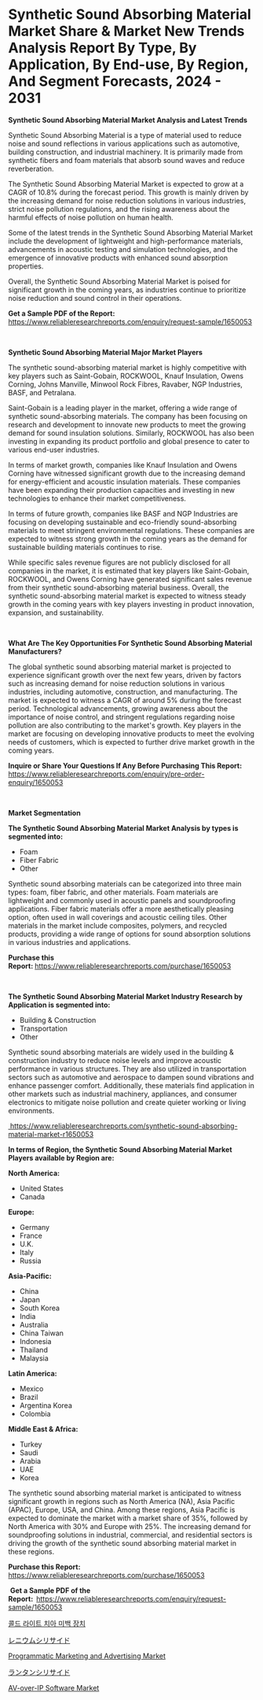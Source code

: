<p><h1>Synthetic Sound Absorbing Material Market Share & Market New Trends Analysis Report By Type, By Application, By End-use, By Region, And Segment Forecasts, 2024 - 2031</h1></p><p><strong>Synthetic Sound Absorbing Material Market Analysis and Latest Trends</strong></p>
<p><p>Synthetic Sound Absorbing Material is a type of material used to reduce noise and sound reflections in various applications such as automotive, building construction, and industrial machinery. It is primarily made from synthetic fibers and foam materials that absorb sound waves and reduce reverberation.</p><p>The Synthetic Sound Absorbing Material Market is expected to grow at a CAGR of 10.8% during the forecast period. This growth is mainly driven by the increasing demand for noise reduction solutions in various industries, strict noise pollution regulations, and the rising awareness about the harmful effects of noise pollution on human health.</p><p>Some of the latest trends in the Synthetic Sound Absorbing Material Market include the development of lightweight and high-performance materials, advancements in acoustic testing and simulation technologies, and the emergence of innovative products with enhanced sound absorption properties.</p><p>Overall, the Synthetic Sound Absorbing Material Market is poised for significant growth in the coming years, as industries continue to prioritize noise reduction and sound control in their operations.</p></p>
<p><strong>Get a Sample PDF of the Report:&nbsp;</strong> <a href="https://www.reliableresearchreports.com/enquiry/request-sample/1650053">https://www.reliableresearchreports.com/enquiry/request-sample/1650053</a></p>
<p>&nbsp;</p>
<p><strong>Synthetic Sound Absorbing Material Major Market Players</strong></p>
<p><p>The synthetic sound-absorbing material market is highly competitive with key players such as Saint-Gobain, ROCKWOOL, Knauf Insulation, Owens Corning, Johns Manville, Minwool Rock Fibres, Ravaber, NGP Industries, BASF, and Petralana. </p><p>Saint-Gobain is a leading player in the market, offering a wide range of synthetic sound-absorbing materials. The company has been focusing on research and development to innovate new products to meet the growing demand for sound insulation solutions. Similarly, ROCKWOOL has also been investing in expanding its product portfolio and global presence to cater to various end-user industries.</p><p>In terms of market growth, companies like Knauf Insulation and Owens Corning have witnessed significant growth due to the increasing demand for energy-efficient and acoustic insulation materials. These companies have been expanding their production capacities and investing in new technologies to enhance their market competitiveness.</p><p>In terms of future growth, companies like BASF and NGP Industries are focusing on developing sustainable and eco-friendly sound-absorbing materials to meet stringent environmental regulations. These companies are expected to witness strong growth in the coming years as the demand for sustainable building materials continues to rise.</p><p>While specific sales revenue figures are not publicly disclosed for all companies in the market, it is estimated that key players like Saint-Gobain, ROCKWOOL, and Owens Corning have generated significant sales revenue from their synthetic sound-absorbing material business. Overall, the synthetic sound-absorbing material market is expected to witness steady growth in the coming years with key players investing in product innovation, expansion, and sustainability.</p></p>
<p>&nbsp;</p>
<p><strong>What Are The Key Opportunities For Synthetic Sound Absorbing Material Manufacturers?</strong></p>
<p><p>The global synthetic sound absorbing material market is projected to experience significant growth over the next few years, driven by factors such as increasing demand for noise reduction solutions in various industries, including automotive, construction, and manufacturing. The market is expected to witness a CAGR of around 5% during the forecast period. Technological advancements, growing awareness about the importance of noise control, and stringent regulations regarding noise pollution are also contributing to the market's growth. Key players in the market are focusing on developing innovative products to meet the evolving needs of customers, which is expected to further drive market growth in the coming years.</p></p>
<p><strong>Inquire or Share Your Questions If Any Before Purchasing This Report:</strong> <a href="https://www.reliableresearchreports.com/enquiry/pre-order-enquiry/1650053">https://www.reliableresearchreports.com/enquiry/pre-order-enquiry/1650053</a></p>
<p>&nbsp;</p>
<p><strong>Market Segmentation</strong></p>
<p><strong>The Synthetic Sound Absorbing Material Market Analysis by types is segmented into:</strong></p>
<p><ul><li>Foam</li><li>Fiber Fabric</li><li>Other</li></ul></p>
<p><p>Synthetic sound absorbing materials can be categorized into three main types: foam, fiber fabric, and other materials. Foam materials are lightweight and commonly used in acoustic panels and soundproofing applications. Fiber fabric materials offer a more aesthetically pleasing option, often used in wall coverings and acoustic ceiling tiles. Other materials in the market include composites, polymers, and recycled products, providing a wide range of options for sound absorption solutions in various industries and applications.</p></p>
<p><strong>Purchase this Report:&nbsp;</strong><a href="https://www.reliableresearchreports.com/purchase/1650053">https://www.reliableresearchreports.com/purchase/1650053</a></p>
<p>&nbsp;</p>
<p><strong>The Synthetic Sound Absorbing Material Market Industry Research by Application is segmented into:</strong></p>
<p><ul><li>Building & Construction</li><li>Transportation</li><li>Other</li></ul></p>
<p><p>Synthetic sound absorbing materials are widely used in the building & construction industry to reduce noise levels and improve acoustic performance in various structures. They are also utilized in transportation sectors such as automotive and aerospace to dampen sound vibrations and enhance passenger comfort. Additionally, these materials find application in other markets such as industrial machinery, appliances, and consumer electronics to mitigate noise pollution and create quieter working or living environments.</p></p>
<p><a href="https://www.reliableresearchreports.com/synthetic-sound-absorbing-material-market-r1650053">&nbsp;https://www.reliableresearchreports.com/synthetic-sound-absorbing-material-market-r1650053</a></p>
<p><strong>In terms of Region, the Synthetic Sound Absorbing Material Market Players available by Region are:</strong></p>
<p>
    <p> <strong> North America: </strong>
        <ul>
            <li>United States</li>
            <li>Canada</li>
        </ul>
        </p> 
    <p> <strong> Europe: </strong>
        <ul>
            <li>Germany</li>
            <li>France</li>
            <li>U.K.</li>
            <li>Italy</li>
            <li>Russia</li>
        </ul>
        </p> 
    <p> <strong> Asia-Pacific: </strong>
        <ul>
            <li>China</li>
            <li>Japan</li>
            <li>South Korea</li>
            <li>India</li>
            <li>Australia</li>
            <li>China Taiwan</li>
            <li>Indonesia</li>
            <li>Thailand</li>
            <li>Malaysia</li>
        </ul>
        </p> 
    <p> <strong> Latin America: </strong>
        <ul>
            <li>Mexico</li>
            <li>Brazil</li>
            <li>Argentina Korea</li>
            <li>Colombia</li>
        </ul>
        </p> 
    <p> <strong> Middle East & Africa: </strong>
        <ul>
            <li>Turkey</li>
            <li>Saudi</li>
            <li>Arabia</li>
            <li>UAE</li>
            <li>Korea</li>
        </ul>
    </p>
    </p>
<p><p>The synthetic sound absorbing material market is anticipated to witness significant growth in regions such as North America (NA), Asia Pacific (APAC), Europe, USA, and China. Among these regions, Asia Pacific is expected to dominate the market with a market share of 35%, followed by North America with 30% and Europe with 25%. The increasing demand for soundproofing solutions in industrial, commercial, and residential sectors is driving the growth of the synthetic sound absorbing material market in these regions.</p></p>
<p><strong>Purchase this Report: </strong><a href="https://www.reliableresearchreports.com/purchase/1650053">https://www.reliableresearchreports.com/purchase/1650053</a></p>
<p>&nbsp;<strong>Get a Sample PDF of the Report:&nbsp;&nbsp;</strong><a href="https://www.reliableresearchreports.com/enquiry/request-sample/1650053">https://www.reliableresearchreports.com/enquiry/request-sample/1650053</a></p>
<p><strong></strong></p>
<p><p><a href="https://github.com/garnett961902/Market-Research-Report-List-1/blob/main/414983585657.md">콜드 라이트 치아 미백 장치</a></p><p><a href="https://github.com/xemfu2379520/Market-Research-Report-List-2/blob/main/539141493952.md">レニウムシリサイド</a></p><p><a href="https://github.com/josesg55/Market-Research-Report-List-2/blob/main/programmatic-marketing-and-advertising-market.md">Programmatic Marketing and Advertising Market</a></p><p><a href="https://github.com/JessKilback/Market-Research-Report-List-1/blob/main/550358393951.md">ランタンシリサイド</a></p><p><a href="https://github.com/indrystar/Market-Research-Report-List-3/blob/main/av-over-ip-software-market.md">AV-over-IP Software Market</a></p></p>